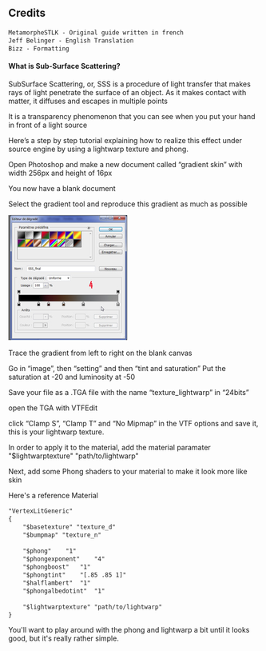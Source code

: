 ## Credits
	MetamorpheSTLK - Original guide written in french
	Jeff Belinger - English Translation
	Bizz - Formatting

#### What is Sub-Surface Scattering?

SubSurface Scattering, or, SSS is a procedure of light transfer that makes rays of light penetrate the surface of an object. As it makes contact with matter, it diffuses and escapes in multiple points

It is a transparency phenomenon that you can see when you put your hand in front of a light source

Here’s a step by step tutorial explaining how to realize this effect under source engine by using a lightwarp texture and phong.

Open Photoshop and make a new document called “gradient skin” with width 256px and height of 16px

You now have a blank document

Select the gradient tool and reproduce this gradient as much as possible

![Sorry for small image](/general/img\sss_gradient.PNG)

Trace the gradient from left to right on the blank canvas

Go in “image”, then “setting” and then “tint and saturation”
Put the saturation at -20 and luminosity at -50

Save your file as a .TGA file with the name “texture_lightwarp” in “24bits”

open the TGA with VTFEdit

click “Clamp S”, “Clamp T” and “No Mipmap” in the VTF options and save it, this is your lightwarp texture.

In order to apply it to the material, add the material paramater "$lightwarptexture"	"path/to/lightwarp"

Next, add some Phong shaders to your material to make it look more like skin

Here's a reference Material

	"VertexLitGeneric"
	{
		"$basetexture" "texture_d"
		"$bumpmap" "texture_n"

		"$phong"	"1"
		"$phongexponent"	"4"
		"$phongboost"	"1"
		"$phongtint"	"[.85 .85 1]"
		"$halflambert"	"1"
		"$phongalbedotint"	"1"

		"$lightwarptexture"	"path/to/lightwarp"
	}

You'll want to play around with the phong and lightwarp a bit until it looks good, but it's really rather simple.
